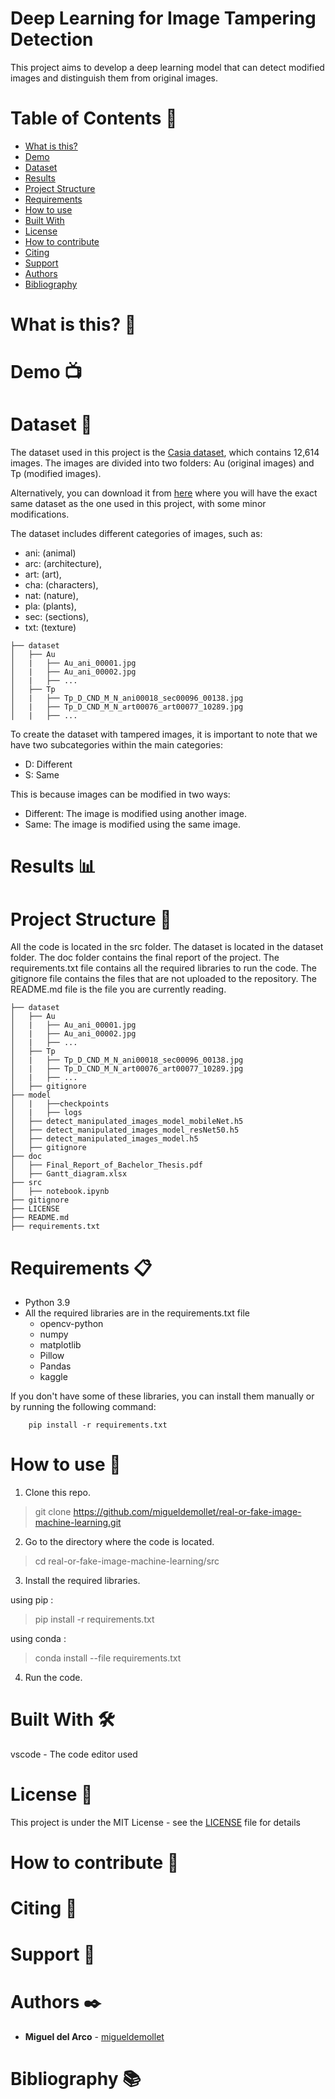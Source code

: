 # Deep Learning for Image Tampering Detection
This project aims to develop a deep learning model that can detect modified images and distinguish them from original images.

# Table of Contents 📖
   * [What is this?](#what-is-this-🤔)
   * [Demo](#demo-📺)
   * [Dataset](#dataset-💾)
   * [Results](#results-📊)
   * [Project Structure](#project-structure-📁)
   * [Requirements](#requirements-📋)
   * [How to use](#how-to-use-🚀)
   * [Built With](#built-with-🛠️)
   * [License](#license-📄)
   * [How to contribute](#How-to-contribute-🤝)
   * [Citing](#citing-📜)
   * [Support](#support-🤝)
   * [Authors](#authors-✒️)
   * [Bibliography](#bibliography-📚)

# What is this? 🤔

# Demo 📺

# Dataset 💾

The dataset used in this project is the [Casia dataset](https://www.kaggle.com/datasets/sophatvathana/casia-dataset), which contains 12,614 images. The images are divided into two folders: Au (original images) and Tp (modified images).

Alternatively, you can download it from [here](https://1drv.ms/f/s!ApMviAlZmRwE6gLHz13fOw0uT04H?e=IQRgMS) where you will have the exact same dataset as the one used in this project, with some minor modifications.

The dataset includes different categories of images, such as:

* ani: (animal)
* arc: (architecture), 
* art: (art), 
* cha: (characters), 
* nat: (nature), 
* pla: (plants), 
* sec: (sections), 
* txt: (texture)

```
├── dataset
│   ├── Au
│   |   ├── Au_ani_00001.jpg
│   |   ├── Au_ani_00002.jpg
│   |   ├── ... 
│   ├── Tp
│   |   ├── Tp_D_CND_M_N_ani00018_sec00096_00138.jpg
│   |   ├── Tp_D_CND_M_N_art00076_art00077_10289.jpg
│   |   ├── ...
```

To create the dataset with tampered images, it is important to note that we have two subcategories within the main categories:

* D: Different
* S: Same

This is because images can be modified in two ways:

* Different: The image is modified using another image.
* Same: The image is modified using the same image.

# Results 📊

# Project Structure 📁
All the code is located in the src folder. The dataset is located in the dataset folder. The doc folder contains the final report of the project. The requirements.txt file contains all the required libraries to run the code. The gitignore file contains the files that are not uploaded to the repository. The README.md file is the file you are currently reading.
```
├── dataset
│   ├── Au
│   |   ├── Au_ani_00001.jpg
│   |   ├── Au_ani_00002.jpg
│   |   ├── ... 
│   ├── Tp
│   |   ├── Tp_D_CND_M_N_ani00018_sec00096_00138.jpg
│   |   ├── Tp_D_CND_M_N_art00076_art00077_10289.jpg
│   |   ├── ...
│   ├── gitignore
├── model
│   |   ├──checkpoints
│   |   ├── logs
│   ├── detect_manipulated_images_model_mobileNet.h5
│   ├── detect_manipulated_images_model_resNet50.h5
│   ├── detect_manipulated_images_model.h5
│   ├── gitignore
├── doc
│   ├── Final_Report_of_Bachelor_Thesis.pdf
│   ├── Gantt_diagram.xlsx
├── src
│   ├── notebook.ipynb
├── gitignore
├── LICENSE
├── README.md
├── requirements.txt
```

# Requirements 📋
* Python 3.9
* All the required libraries are in the requirements.txt file
    * opencv-python
    * numpy
    * matplotlib
    * Pillow
    * Pandas
    * kaggle

If you don't have some of these libraries, you can install them manually or by running the following command:
    
        pip install -r requirements.txt

# How to use 🚀
1. Clone this repo.

> git clone https://github.com/migueldemollet/real-or-fake-image-machine-learning.git

2. Go to the directory where the code is located.

> cd real-or-fake-image-machine-learning/src

3. Install the required libraries.
 
using pip :

> pip install -r requirements.txt

using conda :

> conda install --file requirements.txt

4. Run the code.

> 

# Built With 🛠️

vscode - The code editor used

# License 📄
This project is under the MIT License - see the [LICENSE](https://github.com/migueldemollet/real-or-fake-image-machine-learning/blob/main/LICENSE) file for details

# How to contribute 🤝

# Citing 📜

# Support 🤝

# Authors ✒️
* **Miguel del Arco** - [migueldemollet](https://github.com/migueldemollet)

# Bibliography 📚
